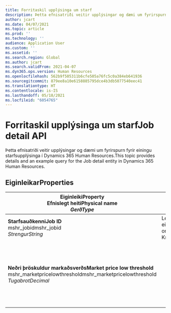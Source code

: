 ```yaml
---
title: Forritaskil upplýsinga um starf
description: Þetta efnisatriði veitir upplýsingar og dæmi um fyrirspurn fyrir einingu starfsupplýsinga í Dynamics 365 Human Resources.
author: jcart
ms.date: 04/07/2021
ms.topic: article
ms.prod: ''
ms.technology: ''
audience: Application User
ms.custom: ''
ms.assetid: ''
ms.search.region: Global
ms.author: jcart
ms.search.validFrom: 2021-04-07
ms.dyn365.ops.version: Human Resources
ms.openlocfilehash: 562b9f505311b6cfe505a76fc5c0a384eb641936
ms.sourcegitcommit: 879ee8a10e6158885795dce4b3db5077540eec41
ms.translationtype: HT
ms.contentlocale: is-IS
ms.lasthandoff: 05/18/2021
ms.locfileid: "6054765"
---
```

# <a name="job-detail-api"></a><span data-ttu-id="bd0b8-103">Forritaskil upplýsinga um starf</span><span class="sxs-lookup"><span data-stu-id="bd0b8-103">Job detail API</span></span>

<span data-ttu-id="bd0b8-104">Þetta efnisatriði veitir upplýsingar og dæmi um fyrirspurn fyrir einingu starfsupplýsinga í Dynamics 365 Human Resources.</span><span class="sxs-lookup"><span data-stu-id="bd0b8-104">This topic provides details and an example query for the Job detail entity in Dynamics 365 Human Resources.</span></span>

## <a name="properties"></a><span data-ttu-id="bd0b8-105">Eiginleikar</span><span class="sxs-lookup"><span data-stu-id="bd0b8-105">Properties</span></span>

| <span data-ttu-id="bd0b8-106">Eiginleiki</span><span class="sxs-lookup"><span data-stu-id="bd0b8-106">Property</span></span><br><span data-ttu-id="bd0b8-107">**Efnislegt heiti**</span><span class="sxs-lookup"><span data-stu-id="bd0b8-107">**Physical name**</span></span><br><span data-ttu-id="bd0b8-108">**_Gerð_**</span><span class="sxs-lookup"><span data-stu-id="bd0b8-108">**_Type_**</span></span> | <span data-ttu-id="bd0b8-109">Nota</span><span class="sxs-lookup"><span data-stu-id="bd0b8-109">Use</span></span> | <span data-ttu-id="bd0b8-110">lýsing</span><span class="sxs-lookup"><span data-stu-id="bd0b8-110">Description</span></span> |
| --- | --- | --- |
| <span data-ttu-id="bd0b8-111">**Starfsauðkenni**</span><span class="sxs-lookup"><span data-stu-id="bd0b8-111">**Job ID**</span></span><br><span data-ttu-id="bd0b8-112">mshr_jobid</span><span class="sxs-lookup"><span data-stu-id="bd0b8-112">mshr_jobid</span></span><br><span data-ttu-id="bd0b8-113">*Strengur*</span><span class="sxs-lookup"><span data-stu-id="bd0b8-113">*String*</span></span> | <span data-ttu-id="bd0b8-114">Lesa eingöngu</span><span class="sxs-lookup"><span data-stu-id="bd0b8-114">Read-only</span></span><br><span data-ttu-id="bd0b8-115">Krafa</span><span class="sxs-lookup"><span data-stu-id="bd0b8-115">Required</span></span> | <span data-ttu-id="bd0b8-116">Einkvæmt kenni fyrir verk.</span><span class="sxs-lookup"><span data-stu-id="bd0b8-116">Unique ID for a job.</span></span> |
| <span data-ttu-id="bd0b8-117">**Neðri þröskuldur markaðsverðs**</span><span class="sxs-lookup"><span data-stu-id="bd0b8-117">**Market price low threshold**</span></span><br><span data-ttu-id="bd0b8-118">mshr_marketpricelowthreshold</span><span class="sxs-lookup"><span data-stu-id="bd0b8-118">mshr_marketpricelowthreshold</span></span><br><span data-ttu-id="bd0b8-119">*Tugabrot*</span><span class="sxs-lookup"><span data-stu-id="bd0b8-119">*Decimal*</span></span> | | <span data-ttu-id="bd0b8-120">GUID-gildi myndað af kerfinu til að auðkenna stöðu á einkvæman hátt.</span><span class="sxs-lookup"><span data-stu-id="bd0b8-120">A system-generated GUID value to uniquely identify the position.</span></span>  |
